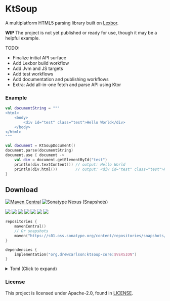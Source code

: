 # KtSoup

A multiplatform HTML5 parsing library built on [Lexbor](https://github.com/lexbor/lexbor).

**WIP** The project is not yet published or ready for use, though it may be a helpful example.

TODO:
 - Finalize initial API surface
 - Add Lexbor build workflow
 - Add Jvm and JS targets
 - Add test workflows
 - Add documentation and publishing workflows
 - Extra: Add all-in-one fetch and parse API using Ktor

### Example

```kotlin
val documentString = """
<html>
    <body>
        <div id="test" class="test">Hello World</div>
    </body>
</html>
"""

val document = KtSoupDocument()
document.parse(documentString)
document.use { document ->
    val div = document.getElementById("test")
    println(div.textContent()) // output: Hello World
    println(div.html())        // output: <div id="test" class="test">Hello World</div>
}

```


## Download

[![Maven Central](https://img.shields.io/maven-central/v/org.drewcarlson/ktsoup-core-jvm?label=maven&color=blue)](https://search.maven.org/search?q=g:org.drewcarlson%20a:objectstore-*)
![Sonatype Nexus (Snapshots)](https://img.shields.io/nexus/s/org.drewcarlson/ktsoup-core-jvm?server=https%3A%2F%2Fs01.oss.sonatype.org)

![](https://img.shields.io/static/v1?label=&message=Platforms&color=grey)
![](https://img.shields.io/static/v1?label=&message=Js&color=blue)
![](https://img.shields.io/static/v1?label=&message=Jvm&color=blue)
![](https://img.shields.io/static/v1?label=&message=Linux&color=blue)
![](https://img.shields.io/static/v1?label=&message=macOS&color=blue)
![](https://img.shields.io/static/v1?label=&message=Windows&color=blue)
![](https://img.shields.io/static/v1?label=&message=iOS&color=blue)

```kotlin
repositories {
    mavenCentral()
    // Or snapshots
    maven("https://s01.oss.sonatype.org/content/repositories/snapshots/")
}

dependencies {
    implementation("org.drewcarlson:ktsoup-core:$VERSION")
}
```

<details>
<summary>Toml (Click to expand)</summary>

```toml
[versions]
ktsoup = "1.0.0-SNAPSHOT"

[libraries]
ktsoup-core = { module = "org.drewcarlson:ktsoup-core", version.ref = "ktsoup" }
```
</details>


### License

This project is licensed under Apache-2.0, found in [LICENSE](LICENSE).
